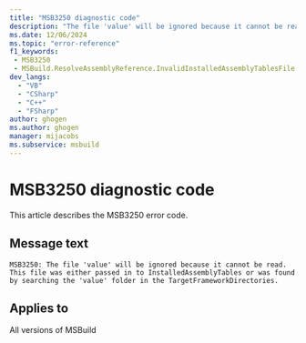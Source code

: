 ```yaml
---
title: "MSB3250 diagnostic code"
description: "The file 'value' will be ignored because it cannot be read. This file was either passed in to InstalledAssemblyTables or was found by searching the 'value' folder in the TargetFrameworkDirectories."
ms.date: 12/06/2024
ms.topic: "error-reference"
f1_keywords:
 - MSB3250
 - MSBuild.ResolveAssemblyReference.InvalidInstalledAssemblyTablesFile
dev_langs:
  - "VB"
  - "CSharp"
  - "C++"
  - "FSharp"
author: ghogen
ms.author: ghogen
manager: mijacobs
ms.subservice: msbuild
---
```


# MSB3250 diagnostic code

<!-- :::ErrorDefinitionDescription::: -->
<!-- :::editable-content name="introDescription"::: -->
This article describes the MSB3250 error code.
<!-- :::editable-content-end::: -->

## Message text

```output
MSB3250: The file 'value' will be ignored because it cannot be read. This file was either passed in to InstalledAssemblyTables or was found by searching the 'value' folder in the TargetFrameworkDirectories.
```

<!-- :::editable-content name="postOutputDescription"::: -->
<!--
{StrBegin="MSB3250: "}
-->
<!-- :::editable-content-end::: -->
<!-- :::ErrorDefinitionDescription-end::: -->

## Applies to

All versions of MSBuild
